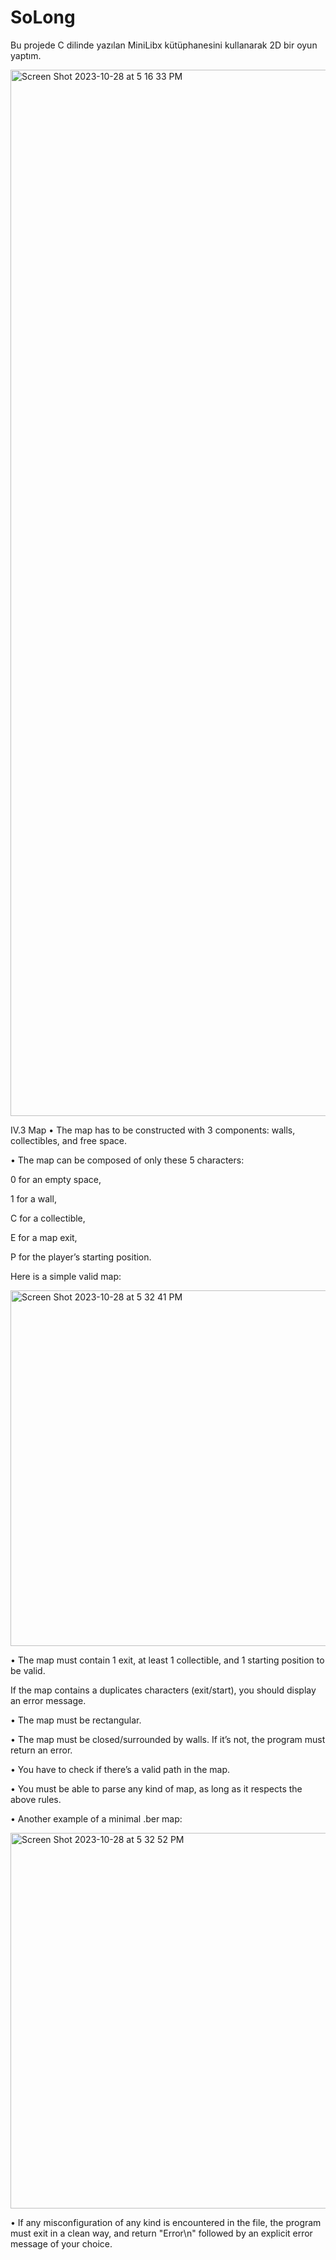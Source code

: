 # SoLong
Bu projede C dilinde yazılan MiniLibx kütüphanesini kullanarak 2D bir oyun yaptım.

<img width="1674" alt="Screen Shot 2023-10-28 at 5 16 33 PM" src="https://github.com/berkaysrgl/SoLong/assets/149242814/240c8d6c-fe1f-48e5-be1b-161173b28332">

IV.3 Map
• The map has to be constructed with 3 components: walls, collectibles, and free
space.

• The map can be composed of only these 5 characters:

0 for an empty space,

1 for a wall,

C for a collectible,

E for a map exit,

P for the player’s starting position.

Here is a simple valid map:

<img width="569" alt="Screen Shot 2023-10-28 at 5 32 41 PM" src="https://github.com/berkaysrgl/SoLong/assets/149242814/f77881de-67e4-4877-96ed-d80935a6f517">

• The map must contain 1 exit, at least 1 collectible, and 1 starting position to
be valid.

If the map contains a duplicates characters (exit/start), you should
display an error message.

• The map must be rectangular.

• The map must be closed/surrounded by walls. If it’s not, the program must return
an error.

• You have to check if there’s a valid path in the map.

• You must be able to parse any kind of map, as long as it respects the above rules.

• Another example of a minimal .ber map:

<img width="601" alt="Screen Shot 2023-10-28 at 5 32 52 PM" src="https://github.com/berkaysrgl/SoLong/assets/149242814/915a9ec5-2c70-44de-91d3-a3a7716da10b">

• If any misconfiguration of any kind is encountered in the file, the program must
exit in a clean way, and return "Error\n" followed by an explicit error message of
your choice.
